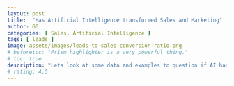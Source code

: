 ```yaml
---
layout: post
title:  "Has Artificial Intelligence transformed Sales and Marketing"
author: GG
categories: [ Sales, Artificial Intelligence ]
tags: [ leads ]
image: assets/images/leads-to-sales-conversion-ratio.png
# beforetoc: "Prism highlighter is a very powerful thing."
# toc: true
description: "Lets look at some data and examples to question if AI has really transformed Sales and Marketing"
# rating: 4.5
---
```

<Summary Text>
